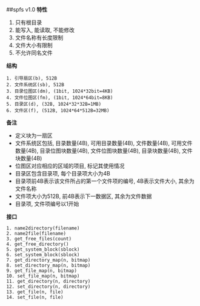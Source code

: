 ##spfs v1.0
**特性**

1. 只有根目录
1. 能写入, 能读取, 不能修改
1. 文件名称有长度限制
1. 文件大小有限制
1. 不允许同名文件


**结构**

	1. 引导扇区(b), 512B
	2. 文件系统区(sb), 512B
	3. 目录位图区(dm), (1bit, 1024*32bit=4KB)
	4. 文件位图区(fm), (1bit, 1024*64bit=8KB)
	5. 目录区(d), (32B, 1024*32*32B=1MB)
	6. 文件区(f), (512B, 1024*64*512B=32MB)

**备注**

- 定义块为一扇区 
- 文件系统区包括, 目录数量(4B), 可用目录数量(4B), 文件数量(4B), 可用文件数量(4B), 目录位图块数量(4B), 文件位图块数量(4B), 目录块数量(4B), 文件块数量(4B)
- 位图区对应相应的区域的项目, 标记其使用情况
- 目录区包含目录项, 每个目录项大小为4B
- 目录项前4B表示该文件所占的第一个文件项的编号, 4B表示文件大小, 其余为文件名称
- 文件项大小为512B, 前4B表示下一数据区, 其余为文件数据
- 目录项, 文件项编号以1开始

**接口**

	1. name2directory(filename)
	2. name2file(filename)
	3. get_free_files(count)
	4. get_free_directory()
	5. get_system_block(sblock)
	6. set_system_block(sblock)
	7. get_directory_map(n, bitmap)
	8. set_directory_map(n, bitmap)
	9. get_file_map(n, bitmap)
	10. set_file_map(n, bitmap)
	11. get_directory(n, directory)
	12. set_directory(n, directory)
	13. get_file(n, file)
	14. set_file(n, file)

